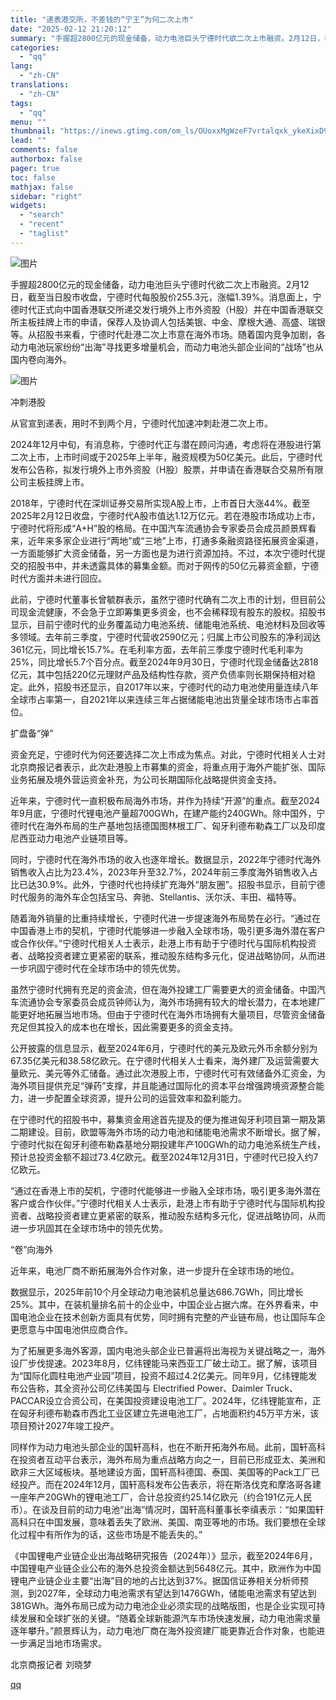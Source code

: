 ```yaml
---
title: "递表港交所，不差钱的“宁王”为何二次上市"
date: "2025-02-12 21:20:12"
summary: "手握超2800亿元的现金储备，动力电池巨头宁德时代欲二次上市融资。2月12日，截至当日股市收盘，宁德..."
categories:
  - "qq"
lang:
  - "zh-CN"
translations:
  - "zh-CN"
tags:
  - "qq"
menu: ""
thumbnail: "https://inews.gtimg.com/om_ls/OUoxxMgWzeF7vrtalqxk_ykeXixD9tQKvvU-Xc8CFbH6IAA_640360/0"
lead: ""
comments: false
authorbox: false
pager: true
toc: false
mathjax: false
sidebar: "right"
widgets:
  - "search"
  - "recent"
  - "taglist"
---
```


![图片](https://inews.gtimg.com/om_bt/OKKnuMotP7sgJlzea1MV7VSwXUeqh9tY108ODBc6rJTfsAA/641)

手握超2800亿元的现金储备，动力电池巨头宁德时代欲二次上市融资。2月12日，截至当日股市收盘，宁德时代每股股价255.3元，涨幅1.39%。消息面上，宁德时代正式向中国香港联交所递交发行境外上市外资股（H股）并在中国香港联交所主板挂牌上市的申请，保荐人及协调人包括美银、中金、摩根大通、高盛、瑞银等。从招股书来看，宁德时代赴港二次上市意在海外市场。随着国内竞争加剧，各动力电池玩家纷纷“出海”寻找更多增量机会，而动力电池头部企业间的“战场”也从国内卷向海外。

![图片](https://inews.gtimg.com/om_bt/OpO8Jb8U03FoxGB2o_jjYPWO1BgXfdoCIdiCK9jfaoFOkAA/641)

冲刺港股

从官宣到递表，用时不到两个月，宁德时代加速冲刺赴港二次上市。

2024年12月中旬，有消息称，宁德时代正与潜在顾问沟通，考虑将在港股进行第二次上市，上市时间或于2025年上半年，融资规模为50亿美元。此后，宁德时代发布公告称，拟发行境外上市外资股（H股）股票，并申请在香港联合交易所有限公司主板挂牌上市。

2018年，宁德时代在深圳证券交易所实现A股上市，上市首日大涨44%。截至2025年2月12日收盘，宁德时代A股市值达1.12万亿元。若在港股市场成功上市，宁德时代将形成“A+H”股的格局。在中国汽车流通协会专家委员会成员颜景辉看来，近年来多家企业进行“两地”或“三地”上市，打通多条融资路径拓展资金渠道，一方面能够扩大资金储备，另一方面也是为进行资源加持。不过，本次宁德时代提交的招股书中，并未透露具体的募集金额。而对于网传的50亿元募资金额，宁德时代方面并未进行回应。

此前，宁德时代董事长曾毓群表示，虽然宁德时代确有二次上市的计划，但目前公司现金流健康，不会急于立即筹集更多资金，也不会稀释现有股东的股权。招股书显示，目前宁德时代的业务覆盖动力电池系统、储能电池系统、电池材料及回收等多领域。去年前三季度，宁德时代营收2590亿元；归属上市公司股东的净利润达361亿元，同比增长15.7%。在毛利率方面，去年前三季度宁德时代毛利率为25%，同比增长5.7个百分点。截至2024年9月30日，宁德时代现金储备达2818亿元，其中包括220亿元理财产品及结构性存款，资产负债率则长期保持相对稳定。此外，招股书还显示，自2017年以来，宁德时代的动力电池使用量连续八年全球市占率第一，自2021年以来连续三年占据储能电池出货量全球市场市占率首位。

扩盘备“弹”

资金充足，宁德时代为何还要选择二次上市成为焦点。对此，宁德时代相关人士对北京商报记者表示，此次赴港股上市募集的资金，将重点用于海外产能扩张、国际业务拓展及境外营运资金补充，为公司长期国际化战略提供资金支持。

近年来，宁德时代一直积极布局海外市场，并作为持续“开源”的重点。截至2024年9月底，宁德时代锂电池产量超700GWh，在建产能约240GWh。除中国外，宁德时代在海外布局的生产基地包括德国图林根工厂、匈牙利德布勒森工厂以及印度尼西亚动力电池产业链项目等。

同时，宁德时代在海外市场的收入也逐年增长。数据显示，2022年宁德时代海外销售收入占比为23.4%，2023年升至32.7%，2024年前三季度海外销售收入占比已达30.9%。此外，宁德时代也持续扩充海外“朋友圈”。招股书显示，目前宁德时代服务的海外车企包括宝马、奔驰、Stellantis、沃尔沃、丰田、福特等。

随着海外销量的比重持续增长，宁德时代进一步提速海外布局势在必行。“通过在中国香港上市的契机，宁德时代能够进一步融入全球市场，吸引更多海外潜在客户或合作伙伴。”宁德时代相关人士表示，赴港上市有助于宁德时代与国际机构投资者、战略投资者建立更紧密的联系，推动股东结构多元化，促进战略协同，从而进一步巩固宁德时代在全球市场中的领先优势。

虽然宁德时代拥有充足的资金流，但在海外投建工厂需要更大的资金储备。中国汽车流通协会专家委员会成员钟师认为，海外市场拥有较大的增长潜力，在本地建厂能更好地拓展当地市场。但由于宁德时代在海外市场拥有大量项目，尽管资金储备充足但其投入的成本也在增长，因此需要更多的资金支持。

公开披露的信息显示，截至2024年6月，宁德时代的美元及欧元外币余额分别为67.35亿美元和38.58亿欧元。在宁德时代相关人士看来，海外建厂及运营需要大量欧元、美元等外汇储备。通过此次港股上市，宁德时代可有效储备外汇资金，为海外项目提供充足“弹药”支撑，并且能通过国际化的资本平台增强跨境资源整合能力，进一步配置全球资源，提升公司的运营效率和盈利能力。

在宁德时代的招股书中，募集资金用途首先提及的便为推进匈牙利项目第一期及第二期建设。目前，欧盟等海外市场的动力电池和储能电池需求不断增长。据了解，宁德时代拟在匈牙利德布勒森基地分期投建年产100GWh的动力电池系统生产线，预计总投资金额不超过73.4亿欧元。截至2024年12月31日，宁德时代已投入约7亿欧元。

“通过在香港上市的契机，宁德时代能够进一步融入全球市场，吸引更多海外潜在客户或合作伙伴。”宁德时代相关人士表示，赴港上市有助于宁德时代与国际机构投资者、战略投资者建立更紧密的联系，推动股东结构多元化，促进战略协同，从而进一步巩固其在全球市场中的领先优势。

“卷”向海外

近年来，电池厂商不断拓展海外合作对象，进一步提升在全球市场的地位。

数据显示，2025年前10个月全球动力电池装机总量达686.7GWh，同比增长25%。其中，在装机量排名前十的企业中，中国企业占据六席。在外界看来，中国电池企业在技术创新方面具有优势，同时拥有完整的产业链布局，也让国际车企更愿意与中国电池供应商合作。

为了拓展更多海外客源，国内电池头部企业已普遍将出海视为关键战略之一，海外设厂步伐提速。2023年8月，亿纬锂能马来西亚工厂破土动工。据了解，该项目为“国际化圆柱电池产业园”项目，投资不超过4.2亿美元。同年9月，亿纬锂能发布公告称，其全资孙公司亿纬美国与 Electrified Power、Daimler Truck、PACCAR设立合资公司，在美国投资建设电池工厂。2024年，亿纬锂能宣布，正在匈牙利德布勒森市西北工业区建立先进电池工厂，占地面积约45万平方米，该项目预计2027年竣工投产。

同样作为动力电池头部企业的国轩高科，也在不断开拓海外布局。此前，国轩高科在投资者互动平台表示，海外布局为重点战略方向之一，目前已形成亚太、美洲和欧非三大区域板块。基地建设方面，国轩高科德国、泰国、美国等的Pack工厂已经投产。而在2024年12月，国轩高科发布公告表示，将在斯洛伐克和摩洛哥各建一座年产20GWh的锂电池工厂，合计总投资约25.14亿欧元（约合191亿元人民币）。在谈及目前的动力电池“出海”情况时，国轩高科董事长李缜表示：“如果国轩高科只在中国发展，意味着丢失了欧洲、美国、南亚等地的市场。我们要想在全球化过程中有所作为的话，这些市场是不能丢失的。”

《中国锂电产业链企业出海战略研究报告（2024年）》显示，截至2024年6月，中国锂电产业链企业公布的海外总投资金额达到5648亿元。其中，欧洲作为中国锂电产业链企业主要“出海”目的地的占比达到37%。据国信证券相关分析师预测，到2027年，全球动力电池需求有望达到1476GWh，储能电池需求有望达到381GWh。海外布局已成为动力电池企业必须实现的战略版图，也是企业实现可持续发展和全球扩张的关键。“随着全球新能源汽车市场快速发展，动力电池需求量逐年攀升。”颜景辉认为，动力电池厂商在海外投资建厂能更靠近合作对象，也能进一步满足当地市场需求。

北京商报记者 刘晓梦

[qq](https://new.qq.com/rain/a/20250212A0922300)
